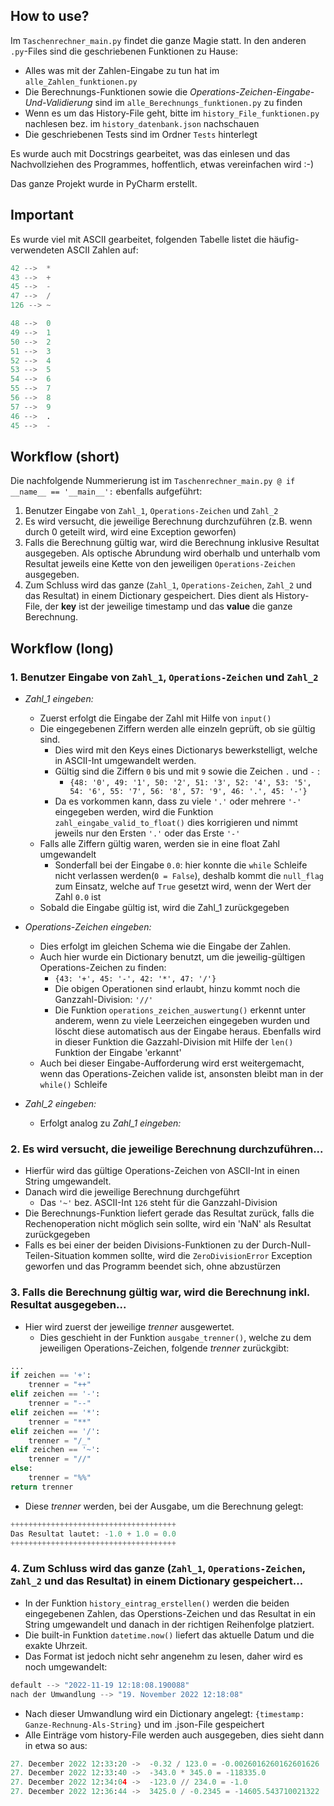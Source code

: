 ## How to use?
Im `Taschenrechner_main.py` findet die ganze Magie statt. In den anderen `.py`-Files sind die geschriebenen 
Funktionen zu Hause:
- Alles was mit der Zahlen-Eingabe zu tun hat im `alle_Zahlen_funktionen.py`
- Die Berechnungs-Funktionen sowie die *Operations-Zeichen-Eingabe-Und-Validierung* sind im
`alle_Berechnungs_funktionen.py` zu finden 
- Wenn es um das History-File geht, bitte im `history_File_funktionen.py` nachlesen bez. im `history_datenbank.json` nachschauen
- Die geschriebenen Tests sind im Ordner `Tests` hinterlegt

Es wurde auch mit Docstrings gearbeitet, was das einlesen und das Nachvollziehen des Programmes,
hoffentlich, etwas vereinfachen wird :-)

Das ganze Projekt wurde in PyCharm erstellt.

## Important
Es wurde viel mit ASCII gearbeitet, folgenden Tabelle listet die häufig-verwendeten ASCII Zahlen auf:
````python
42 -->  *
43 -->  +
45 -->  -
47 -->  /
126 --> ~

48 -->  0
49 -->  1
50 -->  2
51 -->  3
52 -->  4
53 -->  5
54 -->  6
55 -->  7
56 -->  8
57 -->  9
46 -->  .
45 -->  -
````

## Workflow (short)
Die nachfolgende Nummerierung ist im `Taschenrechner_main.py @ if __name__ == '__main__':` ebenfalls aufgeführt:
1. Benutzer Eingabe von `Zahl_1`, `Operations-Zeichen` und `Zahl_2`
2. Es wird versucht, die jeweilige Berechnung durchzuführen (z.B. wenn durch 0 geteilt wird, wird eine Exception geworfen)
3. Falls die Berechnung gültig war, wird die Berechnung inklusive Resultat ausgegeben. Als optische Abrundung 
 wird oberhalb und unterhalb vom Resultat jeweils eine Kette von den jeweiligen `Operations-Zeichen` ausgegeben.
4. Zum Schluss wird das ganze (`Zahl_1`, `Operations-Zeichen`, `Zahl_2` und das Resultat) in einem Dictionary gespeichert.
 Dies dient als History-File, der **key** ist der jeweilige timestamp und das **value** die ganze Berechnung.


## Workflow (long)
### 1. Benutzer Eingabe von `Zahl_1`, `Operations-Zeichen` und `Zahl_2`
- *Zahl_1 eingeben:*
  - Zuerst erfolgt die Eingabe der Zahl mit Hilfe von `input()`
  - Die eingegebenen Ziffern werden alle einzeln geprüft, ob sie gültig sind.
    - Dies wird mit den Keys eines Dictionarys bewerkstelligt, welche in ASCII-Int umgewandelt werden.
    - Gültig sind die Ziffern `0` bis und mit `9` sowie die Zeichen `.` und `-` :
      - `{48: '0', 49: '1', 50: '2', 51: '3', 52: '4', 53: '5', 54: '6', 55: '7',
           56: '8', 57: '9', 46: '.', 45: '-'}`
    - Da es vorkommen kann, dass zu viele `'.'` oder mehrere `'-'` eingegeben werden,
    wird die Funktion `zahl_eingabe_valid_to_float()` dies korrigieren und nimmt jeweils nur den Ersten `'.'` oder das Erste `'-'`
  - Falls alle Ziffern gültig waren, werden sie in eine float Zahl umgewandelt
    - Sonderfall bei der Eingabe `0.0`: hier konnte die `while` Schleife nicht verlassen werden(`0 = False`),
    deshalb kommt die `null_flag` zum Einsatz, welche auf `True` gesetzt wird, wenn der Wert der Zahl `0.0` ist
  - Sobald die Eingabe gültig ist, wird die Zahl_1 zurückgegeben

- *Operations-Zeichen eingeben:*
  - Dies erfolgt im gleichen Schema wie die Eingabe der Zahlen.
  - Auch hier wurde ein Dictionary benutzt, um die jeweilig-gültigen Operations-Zeichen zu finden:
    - `{43: '+', 45: '-', 42: '*', 47: '/'}`
    - Die obigen Operationen sind erlaubt, hinzu kommt noch die Ganzzahl-Division: `'//'`
    - Die Funktion `operations_zeichen_auswertung()` erkennt unter anderem,
    wenn zu viele Leerzeichen eingegeben wurden und löscht diese automatisch aus der Eingabe heraus.
    Ebenfalls wird in dieser Funktion die Gazzahl-Division mit Hilfe der `len()` Funktion der Eingabe 'erkannt'
  - Auch bei dieser Eingabe-Aufforderung wird erst weitergemacht, wenn das Operations-Zeichen valide ist,
  ansonsten bleibt man in der `while()` Schleife
- *Zahl_2 eingeben:*
  - Erfolgt analog zu *Zahl_1 eingeben:*

### 2. Es wird versucht, die jeweilige Berechnung durchzuführen...
- Hierfür wird das gültige Operations-Zeichen von ASCII-Int in einen String umgewandelt.
- Danach wird die jeweilige Berechnung durchgeführt
  - Das `'~'` bez. ASCII-Int `126` steht für die Ganzzahl-Division
- Die Berechnungs-Funktion liefert gerade das Resultat zurück, falls die Rechenoperation nicht möglich sein sollte,
wird ein 'NaN' als Resultat zurückgegeben
- Falls es bei einer der beiden Divisions-Funktionen zu der Durch-Null-Teilen-Situation kommen sollte, wird
die `ZeroDivisionError` Exception geworfen und das Programm beendet sich, ohne abzustürzen



### 3. Falls die Berechnung gültig war, wird die Berechnung inkl. Resultat ausgegeben...
- Hier wird zuerst der jeweilige *trenner* ausgewertet.
    - Dies geschieht in der Funktion `ausgabe_trenner()`, welche zu dem jeweiligen Operations-Zeichen,
  folgende *trenner* zurückgibt:
```python
...
if zeichen == '+':
    trenner = "++"
elif zeichen == '-':
    trenner = "--"
elif zeichen == '*':
    trenner = "**"
elif zeichen == '/':
    trenner = "/_"
elif zeichen == '~':
    trenner = "//"
else:
    trenner = "%%"
return trenner
```
  - Diese *trenner* werden, bei der Ausgabe, um die Berechnung gelegt:
````python
+++++++++++++++++++++++++++++++++++++
Das Resultat lautet: -1.0 + 1.0 = 0.0
+++++++++++++++++++++++++++++++++++++
````

### 4. Zum Schluss wird das ganze (`Zahl_1`, `Operations-Zeichen`, `Zahl_2` und das Resultat) in einem Dictionary gespeichert...
- In der Funktion `history_eintrag_erstellen()` werden die beiden eingegebenen Zahlen, das Operstions-Zeichen und das Resultat
in ein String umgewandelt und danach in der richtigen Reihenfolge platziert.
- Die built-in Funktion `datetime.now()` liefert das aktuelle Datum und die exakte Uhrzeit.
- Das Format ist jedoch nicht sehr angenehm zu lesen, daher wird es noch umgewandelt:
````python
default --> "2022-11-19 12:18:08.190088"
nach der Umwandlung --> "19. November 2022 12:18:08"
````
- Nach dieser Umwandlung wird ein Dictionary angelegt: `{timestamp: Ganze-Rechnung-Als-String}` und im .json-File gespeichert
- Alle Einträge vom history-File werden auch ausgegeben, dies sieht dann in etwa so aus:
````python
27. December 2022 12:33:20 ->  -0.32 / 123.0 = -0.0026016260162601626
27. December 2022 12:33:40 ->  -343.0 * 345.0 = -118335.0
27. December 2022 12:34:04 ->  -123.0 // 234.0 = -1.0
27. December 2022 12:36:44 ->  3425.0 / -0.2345 = -14605.543710021322
````







